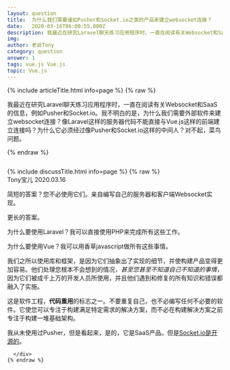 ```yaml
---
layout: question
title:  为什么我们需要诸如Pusher和Socket.io之类的产品来建立websocket连接？
date:   2020-03-16T06:00:55.000Z
description: 我最近在研究Laravel聊天练习应用程序时，一直在阅读有关Websocket和SaaS的信息，例如Pusher和Socket.io。我不明白的是，为什么...
img: 
author: 老丝Tony
category: question
answer: 1
tags: vue.js Vue.js
topic: Vue.js
---
```

<div class="article-root">
  <div class="article">
    {% include articleTitle.html info=page %}
    {% raw %}
    <div class="article-content"><p><font style="vertical-align: inherit;"><font style="vertical-align: inherit;">我最近在研究Laravel聊天练习应用程序时，一直在阅读有关Websocket和SaaS的信息，例如Pusher和Socket.io。</font><font style="vertical-align: inherit;">我不明白的是，为什么我们需要外部软件来建立websocket连接？</font><font style="vertical-align: inherit;">像Laravel这样的服务器代码不能直接与Vue.js这样的前端建立连接吗？</font><font style="vertical-align: inherit;">为什么它必须经过像Pusher和Socket.io这样的中间人？</font><font style="vertical-align: inherit;">对不起，菜鸟问题。</font></font></p></div>
    {% endraw %}
  </div>
  <p style="height: 0;width:0;overflow: hidden;"> 第1723篇《为什么我们需要诸如Pusher和Socket.io之类的产品来建立websocket连接？》来自Winter(https://github.com/aiyld/aiyld.github.io)的站点</p>
  <div class="discuss-wrapper">
    {% include discussTitle.html info=page %}
    {% raw %}
    <div class="discuss-item">
        <div class="discuss-parent">
          <div class="discuss-meta">
            <span class="discuss-user">Tony宝儿</span>
            <span class="discuss-time">2020.03.16</span>
          </div>
          <div class="discuss-comment"><p><font style="vertical-align: inherit;"><font style="vertical-align: inherit;">简短的答案？</font><font style="vertical-align: inherit;">您不必使用它们。</font><font style="vertical-align: inherit;">亲自编写自己的服务器和客户端Websocket实现。</font></font></p>

<p><font style="vertical-align: inherit;"><font style="vertical-align: inherit;">更长的答案。</font></font></p>

<p><font style="vertical-align: inherit;"><font style="vertical-align: inherit;">为什么要使用Laravel？</font><font style="vertical-align: inherit;">我可以直接使用PHP来完成所有这些工作。</font></font></p>

<p><font style="vertical-align: inherit;"><font style="vertical-align: inherit;">为什么要使用Vue？</font><font style="vertical-align: inherit;">我可以用香草javascript做所有这些事情。</font></font></p>

<p><font style="vertical-align: inherit;"><font style="vertical-align: inherit;">我们之所以使用库和框架，是因为它们抽象出了实现的细节，并使构建产品变得更加容易。</font><font style="vertical-align: inherit;">他们处理您根本不会想到的情况</font></font><em><font style="vertical-align: inherit;"><font style="vertical-align: inherit;">，甚至您甚至不知道自己不知道的事情，</font></font></em><font style="vertical-align: inherit;"><font style="vertical-align: inherit;">因为它们被成千上万的开发人员所使用，并且他们遇到和修复的所有知识和错误都融入了实施。</font></font></p>

<p><font style="vertical-align: inherit;"><font style="vertical-align: inherit;">这是软件工程，</font></font><strong><font style="vertical-align: inherit;"><font style="vertical-align: inherit;">代码重用</font></font></strong><font style="vertical-align: inherit;"><font style="vertical-align: inherit;">的标志之一</font><font style="vertical-align: inherit;">。</font><font style="vertical-align: inherit;">不要重复自己，也不必编写任何不必要的软件。</font><font style="vertical-align: inherit;">它使您可以专注于构建满足特定需求的解决方案，而不必在构建解决方案之前专注于构建一堆基础架构。</font></font></p>

<p><font style="vertical-align: inherit;"><font style="vertical-align: inherit;">我从未使用过Pusher，但是看起来，是的，它是SaaS产品。</font><font style="vertical-align: inherit;">但是</font></font><a href="https://github.com/socketio/socket.io" rel="noreferrer"><font style="vertical-align: inherit;"><font style="vertical-align: inherit;">Socket.io是开源的</font></font></a><font style="vertical-align: inherit;"><font style="vertical-align: inherit;">。</font></font></p></div>
        </div>
        
      </div>
    {% endraw %}
  </div>
<div>
